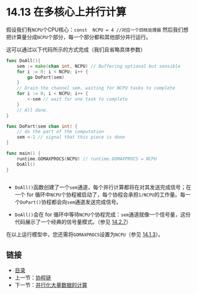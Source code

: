 # 14.13 在多核心上并行计算
 
假设我们有`NCPU`个CPU核心：`const  NCPU = 4 //对应一个四核处理器` 然后我们想把计算量分成`NCPU`个部分，每一个部分都和其他部分并行运行。

这可以通过以下代码所示的方式完成（我们且省略具体参数）

```go
func DoAll(){
    sem := make(chan int, NCPU) // Buffering optional but sensible
    for i := 0; i < NCPU; i++ {
        go DoPart(sem)
    }
    // Drain the channel sem, waiting for NCPU tasks to complete
    for i := 0; i < NCPU; i++ {
        <-sem // wait for one task to complete
    }
    // All done.
}

func DoPart(sem chan int) {
    // do the part of the computation
    sem <-1 // signal that this piece is done
}

func main() {
    runtime.GOMAXPROCS(NCPU) // runtime.GOMAXPROCS = NCPU
    DoAll()
}
    
```
- `DoAll()`函数创建了一个`sem`通道，每个并行计算都将在对其发送完成信号；在一个 for 循环中`NCPU`个协程被启动了，每个协程会承担`1/NCPU`的工作量。每一个`DoPart()`协程都会向`sem`通道发送完成信号。

- `DoAll()`会在 for 循环中等待`NCPU`个协程完成：`sem`通道就像一个信号量，这份代码展示了一个经典的信号量模式。（参见 [14.2.7](14.2.html#1427-%E4%BF%A1%E5%8F%B7%E9%87%8F%E6%A8%A1%E5%BC%8F)）

在以上运行模型中，您还需将`GOMAXPROCS`设置为`NCPU`（参见 [14.1.3](14.1.html#1413-%E4%BD%BF%E7%94%A8-gomaxprocs)）。


## 链接

- [目录](directory.html)
- 上一节：[协程链](14.12.html)
- 下一节：[并行化大量数据的计算](14.14.html)
